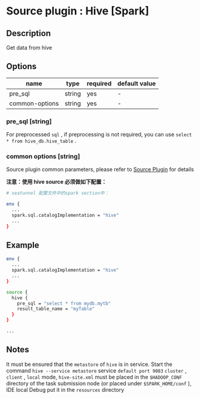 # Source plugin : Hive [Spark]

## Description

Get data from hive

## Options

| name           | type   | required | default value |
| -------------- | ------ | -------- | ------------- |
| pre_sql        | string | yes      | -             |
| common-options | string | yes      | -             |

### pre_sql [string]

For preprocessed `sql` , if preprocessing is not required, you can use `select * from hive_db.hive_table` .

### common options [string]

Source plugin common parameters, please refer to [Source Plugin](./source-plugin.md) for details

**注意：使用 hive source 必须做如下配置：**

```bash
# seatunnel 配置文件中的spark section中：

env {
  ...
  spark.sql.catalogImplementation = "hive"
  ...
}
```

## Example

```bash
env {
  ...
  spark.sql.catalogImplementation = "hive"
  ...
}

source {
  hive {
    pre_sql = "select * from mydb.mytb"
    result_table_name = "myTable"
  }
}

...
```

## Notes

It must be ensured that the `metastore` of `hive` is in service. Start the command `hive --service metastore` service `default port 9083` `cluster` , `client` , `local`  mode, `hive-site.xml` must be placed in the `$HADOOP_CONF` directory of the task submission node (or placed under `$SPARK_HOME/conf` ), IDE local Debug put it in the `resources` directory
